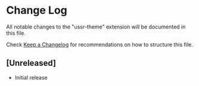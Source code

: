# Change Log

All notable changes to the "ussr-theme" extension will be documented in this file.

Check [Keep a Changelog](http://keepachangelog.com/) for recommendations on how to structure this file.

## [Unreleased]

- Initial release